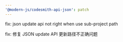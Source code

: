 ```yaml
---
'@modern-js/codesmith-api-json': patch
---
```


fix: json update api not right when use sub-project path

fix: 修复 JSON update API 更新路径不正确问题
